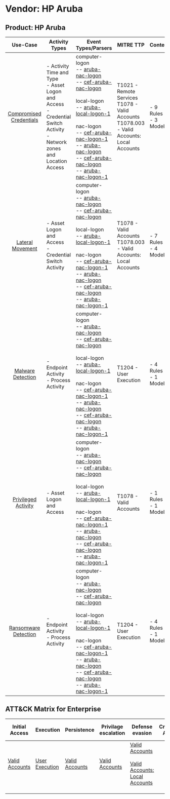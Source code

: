 Vendor: HP Aruba
================
Product: HP Aruba
-----------------
|                                 Use-Case                                  | Activity Types                                                                                                               | Event Types/Parsers                                                                                                                                                                                                                                                                                                                                                                                                                                                                                                                                                                                         | MITRE TTP                                                                                           | Content                   |
|:-------------------------------------------------------------------------:| ---------------------------------------------------------------------------------------------------------------------------- | ----------------------------------------------------------------------------------------------------------------------------------------------------------------------------------------------------------------------------------------------------------------------------------------------------------------------------------------------------------------------------------------------------------------------------------------------------------------------------------------------------------------------------------------------------------------------------------------------------------- | --------------------------------------------------------------------------------------------------- | ------------------------- |
| [Compromised Credentials](../UseCases/usecase_compromised_credentials.md) | - Activity Time  and Type<br>- Asset Logon and Access<br>- Credential Switch Activity<br>- Network zones and Location Access |  computer-logon<br> -- [aruba-nac-logon](../Parsers/parserContent_aruba-nac-logon.md)<br> -- [cef-aruba-nac-logon](../Parsers/parserContent_cef-aruba-nac-logon.md)<br><br> local-logon<br> -- [aruba-local-logon-1](../Parsers/parserContent_aruba-local-logon-1.md)<br><br> nac-logon<br> -- [cef-aruba-nac-logon-1](../Parsers/parserContent_cef-aruba-nac-logon-1.md)<br> -- [aruba-nac-logon](../Parsers/parserContent_aruba-nac-logon.md)<br> -- [cef-aruba-nac-logon](../Parsers/parserContent_cef-aruba-nac-logon.md)<br> -- [aruba-nac-logon-1](../Parsers/parserContent_aruba-nac-logon-1.md)<br> | T1021 - Remote Services<br>T1078 - Valid Accounts<br>T1078.003 - Valid Accounts: Local Accounts<br> |  - 9 Rules<br> - 3 Models |
|        [Lateral Movement](../UseCases/usecase_lateral_movement.md)        | - Asset Logon and Access<br>- Credential Switch Activity                                                                     |  computer-logon<br> -- [aruba-nac-logon](../Parsers/parserContent_aruba-nac-logon.md)<br> -- [cef-aruba-nac-logon](../Parsers/parserContent_cef-aruba-nac-logon.md)<br><br> local-logon<br> -- [aruba-local-logon-1](../Parsers/parserContent_aruba-local-logon-1.md)<br><br> nac-logon<br> -- [cef-aruba-nac-logon-1](../Parsers/parserContent_cef-aruba-nac-logon-1.md)<br> -- [aruba-nac-logon](../Parsers/parserContent_aruba-nac-logon.md)<br> -- [cef-aruba-nac-logon](../Parsers/parserContent_cef-aruba-nac-logon.md)<br> -- [aruba-nac-logon-1](../Parsers/parserContent_aruba-nac-logon-1.md)<br> | T1078 - Valid Accounts<br>T1078.003 - Valid Accounts: Local Accounts<br>                            |  - 7 Rules<br> - 4 Models |
|       [Malware Detection](../UseCases/usecase_malware_detection.md)       | - Endpoint Activity<br>- Process Activity                                                                                    |  computer-logon<br> -- [aruba-nac-logon](../Parsers/parserContent_aruba-nac-logon.md)<br> -- [cef-aruba-nac-logon](../Parsers/parserContent_cef-aruba-nac-logon.md)<br><br> local-logon<br> -- [aruba-local-logon-1](../Parsers/parserContent_aruba-local-logon-1.md)<br><br> nac-logon<br> -- [cef-aruba-nac-logon-1](../Parsers/parserContent_cef-aruba-nac-logon-1.md)<br> -- [aruba-nac-logon](../Parsers/parserContent_aruba-nac-logon.md)<br> -- [cef-aruba-nac-logon](../Parsers/parserContent_cef-aruba-nac-logon.md)<br> -- [aruba-nac-logon-1](../Parsers/parserContent_aruba-nac-logon-1.md)<br> | T1204 - User Execution<br>                                                                          |  - 4 Rules<br> - 1 Models |
|     [Privileged Activity](../UseCases/usecase_privileged_activity.md)     | - Asset Logon and Access                                                                                                     |  computer-logon<br> -- [aruba-nac-logon](../Parsers/parserContent_aruba-nac-logon.md)<br> -- [cef-aruba-nac-logon](../Parsers/parserContent_cef-aruba-nac-logon.md)<br><br> local-logon<br> -- [aruba-local-logon-1](../Parsers/parserContent_aruba-local-logon-1.md)<br><br> nac-logon<br> -- [cef-aruba-nac-logon-1](../Parsers/parserContent_cef-aruba-nac-logon-1.md)<br> -- [aruba-nac-logon](../Parsers/parserContent_aruba-nac-logon.md)<br> -- [cef-aruba-nac-logon](../Parsers/parserContent_cef-aruba-nac-logon.md)<br> -- [aruba-nac-logon-1](../Parsers/parserContent_aruba-nac-logon-1.md)<br> | T1078 - Valid Accounts<br>                                                                          |  - 1 Rules<br> - 1 Models |
|    [Ransomware Detection](../UseCases/usecase_ransomware_detection.md)    | - Endpoint Activity<br>- Process Activity                                                                                    |  computer-logon<br> -- [aruba-nac-logon](../Parsers/parserContent_aruba-nac-logon.md)<br> -- [cef-aruba-nac-logon](../Parsers/parserContent_cef-aruba-nac-logon.md)<br><br> local-logon<br> -- [aruba-local-logon-1](../Parsers/parserContent_aruba-local-logon-1.md)<br><br> nac-logon<br> -- [cef-aruba-nac-logon-1](../Parsers/parserContent_cef-aruba-nac-logon-1.md)<br> -- [aruba-nac-logon](../Parsers/parserContent_aruba-nac-logon.md)<br> -- [cef-aruba-nac-logon](../Parsers/parserContent_cef-aruba-nac-logon.md)<br> -- [aruba-nac-logon-1](../Parsers/parserContent_aruba-nac-logon-1.md)<br> | T1204 - User Execution<br>                                                                          |  - 4 Rules<br> - 1 Models |

ATT&CK Matrix for Enterprise
----------------------------
| Initial Access                                                      | Execution                                                           | Persistence                                                         | Privilage escalation                                                | Defense evasion                                                                                                                                            | Credential Access | Discovery | Lateral Movement                                                     | Collection | Command and Control | Exfiltration | Impact |
| ------------------------------------------------------------------- | ------------------------------------------------------------------- | ------------------------------------------------------------------- | ------------------------------------------------------------------- | ---------------------------------------------------------------------------------------------------------------------------------------------------------- | ----------------- | --------- | -------------------------------------------------------------------- | ---------- | ------------------- | ------------ | ------ |
| [Valid Accounts](https://attack.mitre.org/techniques/T1078)<br><br> | [User Execution](https://attack.mitre.org/techniques/T1204)<br><br> | [Valid Accounts](https://attack.mitre.org/techniques/T1078)<br><br> | [Valid Accounts](https://attack.mitre.org/techniques/T1078)<br><br> | [Valid Accounts](https://attack.mitre.org/techniques/T1078)<br><br>[Valid Accounts: Local Accounts](https://attack.mitre.org/techniques/T1078/003)<br><br> |                   |           | [Remote Services](https://attack.mitre.org/techniques/T1021)<br><br> |            |                     |              |        |
